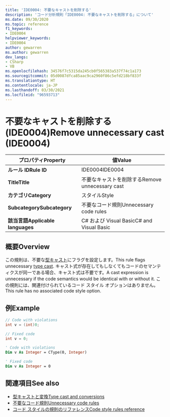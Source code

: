 ```yaml
---
title: 'IDE0004: 不要なキャストを削除する'
description: 'コード分析規則「IDE0004: 不要なキャストを削除する」について'
ms.date: 09/30/2020
ms.topic: reference
f1_keywords:
- IDE0004
helpviewer_keywords:
- IDE0004
author: gewarren
ms.author: gewarren
dev_langs:
- CSharp
- VB
ms.openlocfilehash: 34576f7c5315da245cb0f565383a537f74c1a173
ms.sourcegitcommit: 05d0087dfca85aac9ca2960f86c5efd218bf833f
ms.translationtype: HT
ms.contentlocale: ja-JP
ms.lasthandoff: 03/30/2021
ms.locfileid: "96593713"
---
```

# <a name="remove-unnecessary-cast-ide0004"></a><span data-ttu-id="9884f-103">不要なキャストを削除する (IDE0004)</span><span class="sxs-lookup"><span data-stu-id="9884f-103">Remove unnecessary cast (IDE0004)</span></span>

|<span data-ttu-id="9884f-104">プロパティ</span><span class="sxs-lookup"><span data-stu-id="9884f-104">Property</span></span>|<span data-ttu-id="9884f-105">値</span><span class="sxs-lookup"><span data-stu-id="9884f-105">Value</span></span>|
|-|-|
| <span data-ttu-id="9884f-106">**ルール ID**</span><span class="sxs-lookup"><span data-stu-id="9884f-106">**Rule ID**</span></span> | <span data-ttu-id="9884f-107">IDE0004</span><span class="sxs-lookup"><span data-stu-id="9884f-107">IDE0004</span></span> |
| <span data-ttu-id="9884f-108">**Title**</span><span class="sxs-lookup"><span data-stu-id="9884f-108">**Title**</span></span> | <span data-ttu-id="9884f-109">不要なキャストを削除する</span><span class="sxs-lookup"><span data-stu-id="9884f-109">Remove unnecessary cast</span></span> |
| <span data-ttu-id="9884f-110">**カテゴリ**</span><span class="sxs-lookup"><span data-stu-id="9884f-110">**Category**</span></span> | <span data-ttu-id="9884f-111">スタイル</span><span class="sxs-lookup"><span data-stu-id="9884f-111">Style</span></span> |
| <span data-ttu-id="9884f-112">**Subcategory**</span><span class="sxs-lookup"><span data-stu-id="9884f-112">**Subcategory**</span></span> | <span data-ttu-id="9884f-113">不要なコード規則</span><span class="sxs-lookup"><span data-stu-id="9884f-113">Unnecessary code rules</span></span> |
| <span data-ttu-id="9884f-114">**該当言語**</span><span class="sxs-lookup"><span data-stu-id="9884f-114">**Applicable languages**</span></span> | <span data-ttu-id="9884f-115">C# および Visual Basic</span><span class="sxs-lookup"><span data-stu-id="9884f-115">C# and Visual Basic</span></span> |

## <a name="overview"></a><span data-ttu-id="9884f-116">概要</span><span class="sxs-lookup"><span data-stu-id="9884f-116">Overview</span></span>

<span data-ttu-id="9884f-117">この規則は、不要な[型キャスト](../../../csharp/programming-guide/types/casting-and-type-conversions.md)にフラグを設定します。</span><span class="sxs-lookup"><span data-stu-id="9884f-117">This rule flags unnecessary [type cast](../../../csharp/programming-guide/types/casting-and-type-conversions.md).</span></span> <span data-ttu-id="9884f-118">キャスト式が存在してもしなくてもコードのセマンティクスが同一である場合、キャスト式は不要です。</span><span class="sxs-lookup"><span data-stu-id="9884f-118">A cast expression is unnecessary if the code semantics would be identical with or without it.</span></span> <span data-ttu-id="9884f-119">この規則には、関連付けられているコード スタイル オプションはありません。</span><span class="sxs-lookup"><span data-stu-id="9884f-119">This rule has no associated code style option.</span></span>

## <a name="example"></a><span data-ttu-id="9884f-120">例</span><span class="sxs-lookup"><span data-stu-id="9884f-120">Example</span></span>

```csharp
// Code with violations
int v = (int)0;

// Fixed code
int v = 0;
```

```vb
' Code with violations
Dim v As Integer = CType(0, Integer)

' Fixed code
Dim v As Integer = 0
```

## <a name="see-also"></a><span data-ttu-id="9884f-121">関連項目</span><span class="sxs-lookup"><span data-stu-id="9884f-121">See also</span></span>

- [<span data-ttu-id="9884f-122">型キャストと変換</span><span class="sxs-lookup"><span data-stu-id="9884f-122">Type cast and conversions</span></span>](../../../csharp/programming-guide/types/casting-and-type-conversions.md)
- [<span data-ttu-id="9884f-123">不要なコード規則</span><span class="sxs-lookup"><span data-stu-id="9884f-123">Unnecessary code rules</span></span>](unnecessary-code-rules.md)
- [<span data-ttu-id="9884f-124">コード スタイルの規則のリファレンス</span><span class="sxs-lookup"><span data-stu-id="9884f-124">Code style rules reference</span></span>](index.md)
